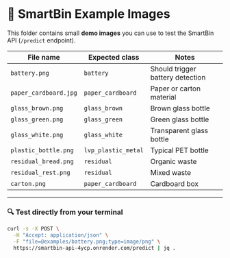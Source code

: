 # 🧪 SmartBin Example Images

This folder contains small **demo images** you can use to test the SmartBin API (`/predict` endpoint).

| File name | Expected class | Notes |
|------------|----------------|-------|
| `battery.png` | `battery` | Should trigger battery detection |
| `paper_cardboard.jpg` | `paper_cardboard` | Paper or carton material |
| `glass_brown.png` | `glass_brown` | Brown glass bottle |
| `glass_green.png` | `glass_green` | Green glass bottle |
| `glass_white.png` | `glass_white` | Transparent glass bottle |
| `plastic_bottle.png` | `lvp_plastic_metal` | Typical PET bottle |
| `residual_bread.png` | `residual` | Organic waste |
| `residual_rest.png` | `residual` | Mixed waste |
| `carton.png` | `paper_cardboard` | Cardboard box |

---

### 🔍 Test directly from your terminal

```bash
curl -s -X POST \
  -H "Accept: application/json" \
  -F "file=@examples/battery.png;type=image/png" \
  https://smartbin-api-4ycp.onrender.com/predict | jq .


